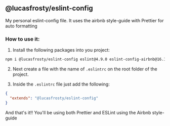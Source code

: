 ## @lucasfrosty/eslint-config

My personal eslint-config file. It uses the airbnb style-guide with Prettier for auto formatting

### How to use it:

1.  Install the following packages into you project:

```bash
npm i @lucasfrosty/eslint-config eslint@4.9.0 eslint-config-airbnb@16.1.0 eslint-config-prettier@2.9.0 eslint plugin-import@2.7.0 eslint-plugin-jsx-a11y@6.0.2 eslint-plugin-prettier@2.6.0 eslint-plugin-react@7.4.0 --save-dev
```

2.  Next create a file with the name of `.eslintrc` on the root folder of the project.

3.  Inside the `.eslintrc` file just add the following:

```json
{
  "extends": "@lucasfrosty/eslint-config"
}
```

And that's it!! You'll be using both Prettier and ESLint using the Airbnb style-guide
